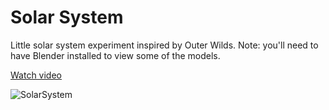 # Solar System

Little solar system experiment inspired by Outer Wilds.
Note: you'll need to have Blender installed to view some of the models.

[Watch video](https://www.youtube.com/watch?v=7axImc1sxa0)

![SolarSystem](https://github.com/SebLague/Images/blob/master/Solar%20System.png?raw=true)
